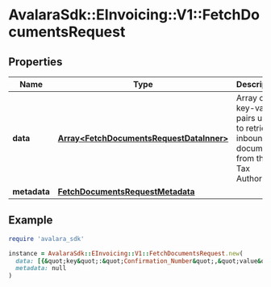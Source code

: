 # AvalaraSdk::EInvoicing::V1::FetchDocumentsRequest

## Properties

| Name | Type | Description | Notes |
| ---- | ---- | ----------- | ----- |
| **data** | [**Array&lt;FetchDocumentsRequestDataInner&gt;**](FetchDocumentsRequestDataInner.md) | Array of key-value pairs used to retrieve inbound documents from the Tax Authority | [optional] |
| **metadata** | [**FetchDocumentsRequestMetadata**](FetchDocumentsRequestMetadata.md) |  | [optional] |

## Example

```ruby
require 'avalara_sdk'

instance = AvalaraSdk::EInvoicing::V1::FetchDocumentsRequest.new(
  data: [{&quot;key&quot;:&quot;Confirmation_Number&quot;,&quot;value&quot;:&quot;987654321&quot;},{&quot;key&quot;:&quot;Customer_VAT_Number&quot;,&quot;value&quot;:&quot;777777715&quot;}],
  metadata: null
)
```

